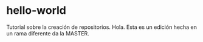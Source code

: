 # hello-world
Tutorial sobre la creación de repositorios.
Hola. Esta es un edición hecha en un rama diferente da la MASTER.
